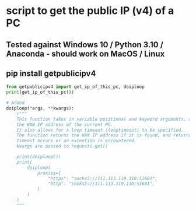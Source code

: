 # script to get the public IP (v4) of a PC 

## Tested against Windows 10 / Python 3.10 / Anaconda - should work on MacOS / Linux

## pip install getpublicipv4


```python
from getpublicipv4 import get_ip_of_this_pc, doiploop
print(get_ip_of_this_pc())

# Added 
doiploop(*args, **kwargs):
    r"""
    This function takes in variable positional and keyword arguments, and it retrieves
    the WAN IP address of the current PC.
    It also allows for a loop timeout (looptimeout) to be specified.
    The function returns the WAN IP address if it is found, and returns None if a
    timeout occurs or an exception is encountered.
    kwargs are passed to requests.get()

    print(doiploop())
    print(
        doiploop(
            proxies={
                "https": "socks5://111.113.119.110:53681",
                "http": "socks5://111.113.119.110:53681",
            }
        )
    )
    """
```